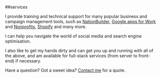 ##services

I provide training and technical support for many popular business and campaign management tools, such as [NationBuilder](http://www.nationbuilder.com), [Google apps for Work](https://www.google.com/work/apps/business/) and [Nonprofits](http://www.google.ca/nonprofits/products/), [Shopify](http://www.shopify.ca/) and many more.

I can help you navigate the world of social media and search engine optimisation.

I also like to get my hands dirty and can get you up and running with all of the above, and am available for full-stack services (from server to front-end) if necessary.

Have a question? Got a sweet idea? [Contact me](#contact) for a quote.
